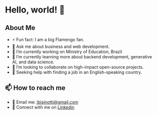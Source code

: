 # Hello, world! 👋

## About Me   
- ⚡ Fun fact: I am a big Flamengo fan.                                                        
- 💬 Ask me about business and web development.
- 🔭 I’m currently working on Ministry of Education, Brazil
- 🌱 I’m currently learning more about backend development, generative AI, and data science.
- 👯 I’m looking to collaborate on high-impact open-source projects.
- 🤔 Seeking help with finding a job in an English-speaking country.

## 📫 How to reach me
- 📨 Email me: jbisinotti@gmail.com
- 🔗 Connect with me on [Linkedin](https://www.linkedin.com/in/jo%C3%A3o-victor-bisinotti-0159b71b8/)
